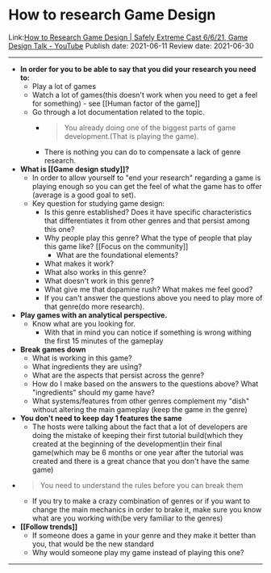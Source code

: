 # How to research Game Design
Link:[How to Research Game Design | Safely Extreme Cast 6/6/21, Game Design Talk - YouTube](https://www.youtube.com/watch?v=fc6YYTvsF6w&t=9s)
Publish date: 2021-06-11
Review date: 2021-06-30

---
- **In order for you to be able to say that you did your research you need to:** 
	- Play a lot of games
	- Watch a lot of games(this doesn't work when you need to get a feel for something) - see [[Human factor of the game]]
	- Go through a lot documentation related to the topic.
		- > You already doing one of the biggest parts of game development.(That is playing the game).
		- There is nothing you can do to compensate a lack of genre research.
- **What is [[Game design study]]?**
	- In order to allow yourself to "end your research" regarding a game is playing enough so you can get the feel of what the game has to offer (average is a good goal to set).
	- Key question for studying game design:
		- Is this genre established? Does it have specific characteristics that differentiates it from other genres and that persist among this one?
		- Why people play this genre? What the type of people that play this game like? [[Focus on the community]]
			- What are the foundational elements?
		- What makes it work?
		- What also works in this genre?
		- What doesn't work in this genre?
		- What give me that dopamine rush? What makes me feel good?
		- If you can't answer the questions above you need to play more of that genre(do more research).
- **Play games with an analytical perspective.**
	- Know what are you looking for.
		- With that in mind you can notice if something is wrong withing the first 15 minutes of the gameplay
- **Break games down**
	- What is working in this game?
	- What ingredients they are using?
	- What are the aspects that persist across the genre?
	- How do I make based on the answers to the questions above? What "ingredients" should my game have?
	- What systems/features from other genres complement my "dish" without altering the main gameplay (keep the game in the genre)
- **You don't need to keep day 1 features the same**
	- The hosts were talking about the fact that a lot of developers are doing the mistake of keeping their first tutorial build(which they created at the beginning of the development)in their final game(which may be 6 months or one year after the tutorial was created and there is a great chance that you don't have the same game)
- > You need to understand the rules before you can break them
	- If you try to make a crazy combination of genres or if you want to change the main mechanics in order to brake it, make sure you know what are you working with(be very familiar to the genres)
- **[[Follow trends]]**
	- If someone does a game in your genre and they make it better than you, that would be the new standard
	- Why would someone play my game instead of playing this one?


---